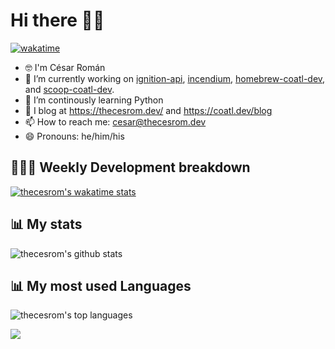 # Hi there 👋🏽

[![wakatime](https://wakatime.com/badge/user/1565ca63-78db-481d-aada-1d24d435448f.svg)](https://wakatime.com/@1565ca63-78db-481d-aada-1d24d435448f)

<!--
**thecesrom/thecesrom** is a ✨ _special_ ✨ repository because its `README.md` (this file) appears on your GitHub profile.

Here are some ideas to get you started:
-->

- 🤓 I'm César Román
- 🔭 I’m currently working on [ignition-api](https://github.com/ignition-api), [incendium](https://github.com/thecesrom/incendium), [homebrew-coatl-dev](https://github.com/coatl-dev/homebrew-coatl-dev/), and [scoop-coatl-dev](https://github.com/coatl-dev/scoop-coatl-dev/).
- 🌱 I’m continously learning Python
- 📖 I blog at <https://thecesrom.dev/> and <https://coatl.dev/blog>
- 📫 How to reach me: <cesar@thecesrom.dev>
- 😄 Pronouns: he/him/his

## 👨🏽‍💻 Weekly Development breakdown

[![thecesrom's wakatime stats](https://github-readme-stats-thecesrom.vercel.app/api/wakatime?username=thecesrom&layout=compact&theme=github_dark)](https://wakatime.com/@thecesrom)

## 📊 My stats

![thecesrom's github stats](https://github-readme-stats-thecesrom.vercel.app/api?username=thecesrom&count_private=true&show_icons=true&include_all_commits=true&theme=github_dark)

## 📊 My most used Languages

![thecesrom's top languages](https://github-readme-stats-thecesrom.vercel.app/api/top-langs/?username=thecesrom&layout=compact&theme=github_dark)

![](https://hit.yhype.me/github/profile?user_id=19418023)
